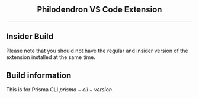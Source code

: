 <h2 align="center">Philodendron VS Code Extension</h2>
<div align="center">

</div>
<hr>

## Insider Build

Please note that you should not have the regular and insider version of the extension installed at the same time.

## Build information

This is for Prisma CLI $prisma-cli-version$.
